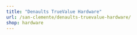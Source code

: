 ```yaml
---
title: "Denaults TrueValue Hardware"
url: /san-clemente/denaults-truevalue-hardware/
shop: hardware
---
```

